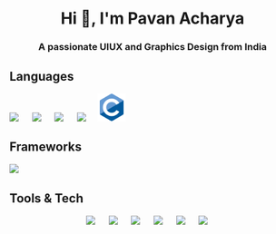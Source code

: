 <h1 align="center">Hi 👋, I'm Pavan Acharya</h1>
<h3 align="center">A passionate UIUX and Graphics Design from India</h3>

## Languages
<p align="center">
   
   <img src="https://www.svgrepo.com/show/349402/html5.svg" height="50px">&nbsp;&nbsp;&nbsp;&nbsp;&nbsp;
   <img src="https://www.svgrepo.com/show/349330/css3.svg"  height="50px">&nbsp;&nbsp;&nbsp;&nbsp;&nbsp;
   <img src="https://www.svgrepo.com/show/349419/javascript.svg" height="50px">&nbsp;&nbsp;&nbsp;&nbsp;&nbsp;
   <img src="https://www.svgrepo.com/show/374016/python.svg" height="50px">&nbsp;&nbsp;&nbsp;&nbsp;
   <img src="https://raw.githubusercontent.com/devicons/devicon/master/icons/c/c-original.svg" height="50px">&nbsp;&nbsp;&nbsp;&nbsp;&nbsp;
</p>

## Frameworks
<p align="left">
   
   <img src="https://www.svgrepo.com/show/355190/reactjs.svg" height="50px">&nbsp;&nbsp;&nbsp;&nbsp;&nbsp;
</p>

## Tools & Tech
<p align="center">
   <img src="https://www.svgrepo.com/svg/452149/adobe-photoshop.svg" height="50px">&nbsp;&nbsp;&nbsp;&nbsp;&nbsp;
   <img src="https://www.svgrepo.com/show/312259/github.svg" height="50px">&nbsp;&nbsp;&nbsp;&nbsp;&nbsp;
   <img src="https://upload.wikimedia.org/wikipedia/commons/thumb/2/2f/Google_Apps_Script.svg/1024px-Google_Apps_Script.svg.png" height="50px">&nbsp;&nbsp;&nbsp;&nbsp;&nbsp;
   <img src="https://www.svgrepo.com/show/452202/figma.svg" height="50px">&nbsp;&nbsp;&nbsp;&nbsp;&nbsp;
   <img src="https://www.svgrepo.com/show/376328/jira.svg" height="50px">&nbsp;&nbsp;&nbsp;&nbsp;&nbsp;
   <img src="https://camo.githubusercontent.com/add2c9721e333f0043ac938f3dadbc26a282776e01b95b308fcaba5afaf74ae3/68747470733a2f2f6173736574732e76657263656c2e636f6d2f696d6167652f75706c6f61642f76313538383830353835382f7265706f7369746f726965732f76657263656c2f6c6f676f2e706e67" height="50px">&nbsp;&nbsp;&nbsp;&nbsp;&nbsp;
</p>
